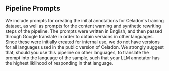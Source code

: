 ## Pipeline Prompts
We include prompts for creating the initial annotations for Celadon's training dataset, as well as prompts for the content warning 
and synthetic rewriting steps of the pipeline. The prompts were written in English, and then passed through Google translate in 
order to obtain versions in other languages. Since these were initially created for internal use, we do not have versions for
all languages used in the public version of Celadon. We strongly suggest that, should you use this pipeline on other languages,
to translate the prompt into the language of the sample, such that your LLM annotator has the highest liklihood of responding
in that language. 
